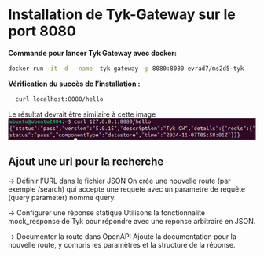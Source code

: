 # Installation de Tyk-Gateway sur le port 8080

**Commande pour lancer Tyk Gateway avec docker:**

```bash
docker run -it -d --name  tyk-gateway -p 8080:8080 evrad7/ms2d5-tyk
```

**Vérification du succès de l’installation :**

```bash
  curl localhost:8080/hello
```

Le résultat devrait être similaire à cette image
![installation tyk réussie ](installation_tyk_reussie.png)

## Ajout une url pour la recherche

-> Définir l'URL dans le fichier JSON
On crée une nouvelle route (par exemple /search) qui accepte une requete avec un parametre de requête (query parameter) nomme query.

-> Configurer une réponse statique
Utilisons la fonctionnalite mock_response de Tyk pour répondre avec une reponse arbitraire en JSON.

-> Documenter la route dans OpenAPI
Ajoute la documentation pour la nouvelle route, y compris les paramètres et la structure de la réponse.
